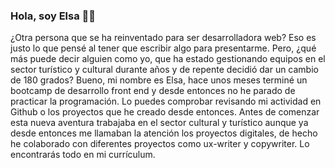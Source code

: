 ### Hola, soy Elsa 👩🏽

¿Otra persona que se ha reinventado para ser desarrolladora web? Eso es justo lo que pensé al tener que escribir algo para presentarme. Pero, ¿qué más puede decir alguien como yo, que ha estado gestionando equipos en el sector turístico y cultural durante años y de repente decidió dar un cambio de 180 grados? 
Bueno, mi nombre es Elsa, hace unos meses terminé un bootcamp de desarrollo front end y desde entonces no he parado de practicar la programación. Lo puedes comprobar revisando mi actividad en Github o los proyectos que he creado desde entonces.
Antes de comenzar esta nueva aventura trabajaba en el sector cultural y turístico aunque ya desde entonces me llamaban la atención los proyectos digitales, de hecho he colaborado con diferentes proyectos como ux-writer y copywriter. Lo encontrarás todo en mi currículum. 

<!--
**Elsacf/Elsacf** is a ✨ _special_ ✨ repository because its `README.md` (this file) appears on your GitHub profile.

Here are some ideas to get you started:

- 🔭 I’m currently working on ...
- 🌱 I’m currently learning ...
- 👯 I’m looking to collaborate on ...
- 🤔 I’m looking for help with ...
- 💬 Ask me about ...
- 📫 How to reach me: ...
- 😄 Pronouns: ...
- ⚡ Fun fact: ...
-->
